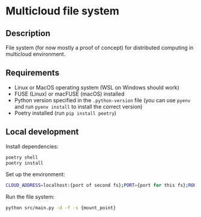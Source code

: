 # Multicloud file system

## Description

File system (for now mostly a proof of concept) for distributed computing in multicloud environment.

## Requirements

- Linux or MacOS operating system (WSL on Windows should work)
- FUSE (Linux) or macFUSE (macOS) installed
- Python version specified in the `.python-version` file (you can use `pyenv` and run `pyenv install` to install the correct version)
- Poetry installed (run `pip install poetry`)

## Local development

Install dependencies:

```bash
poetry shell
poetry install
```

Set up the environment:

```bash
CLOUD_ADDRESS=localhost:{port of second fs};PORT={port for this fs};ROOT_PATH={path to the root directory}
```

Run the file system:

```bash
python src/main.py -d -f -s {mount_point}
```